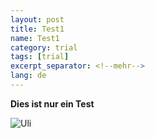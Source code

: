 ```yaml
---
layout: post
title: Test1
name: Test1
category: trial
tags: [trial]
excerpt_separator: <!--mehr-->
lang: de
---
```


**Dies ist nur ein Test**

![Uli](https://lh3.googleusercontent.com/94q9bk0sdSNuGwP3JNS2Dh_7CZB1-v0CqLcHWC9wUa5LScY6s1AojiPGdLKC9OTkx-uSe3cJQ9JXRDRF7g=w825-h550-rw)

